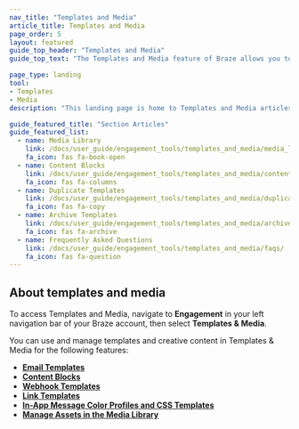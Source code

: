 ```yaml
---
nav_title: "Templates and Media"
article_title: Templates and Media
page_order: 5
layout: featured
guide_top_header: "Templates and Media"
guide_top_text: "The Templates and Media feature of Braze allows you to manage templates and upload images for messages in a single, centralized location. You can consolidate and organize your templates across the dashboard for a coherent look and feel."

page_type: landing
tool: 
- Templates
- Media
description: "This landing page is home to Templates and Media articles. Here you can find resources on how to manage templates, upload images, and create Content Blocks."

guide_featured_title: "Section Articles"
guide_featured_list:
  - name: Media Library
    link: /docs/user_guide/engagement_tools/templates_and_media/media_library/
    fa_icon: fas fa-book-open
  - name: Content Blocks
    link: /docs/user_guide/engagement_tools/templates_and_media/content_blocks/
    fa_icon: fas fa-columns
  - name: Duplicate Templates
    link: /docs/user_guide/engagement_tools/templates_and_media/duplicate/
    fa_icon: fas fa-copy
  - name: Archive Templates
    link: /docs/user_guide/engagement_tools/templates_and_media/archive/
    fa_icon: fas fa-archive
  - name: Frequently Asked Questions
    link: /docs/user_guide/engagement_tools/templates_and_media/faqs/
    fa_icon: fas fa-question
---
```


## About templates and media

To access Templates and Media, navigate to __Engagement__ in your left navigation bar of your Braze account, then select __Templates & Media__. 

You can use and manage templates and creative content in Templates & Media for the following features:

- **[Email Templates][2]**
- **[Content Blocks][7]**
- **[Webhook Templates][3]**
- **[Link Templates][6]**
- **[In-App Message Color Profiles and CSS Templates][4]**
- **[Manage Assets in the Media Library][5]**
<br><br><br>

[2]: {{site.baseurl}}/user_guide/message_building_by_channel/email/creating_an_email_template/#creating-an-email-template
[3]: {{site.baseurl}}/user_guide/message_building_by_channel/webhooks/webhook_template/#creating-a-webhook-template
[4]: {{site.baseurl}}/user_guide/message_building_by_channel/in-app_messages/customize/#color-profile
[5]: {{site.baseurl}}/user_guide/engagement_tools/templates_and_media/media_library/#media-library
[6]: {{site.baseurl}}/user_guide/message_building_by_channel/email/link_templates/#link-templates
[7]: {{site.baseurl}}/user_guide/engagement_tools/templates_and_media/content_blocks/
